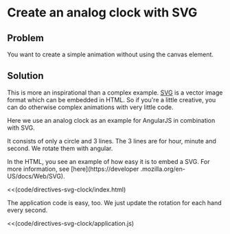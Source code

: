 # Create an analog clock with SVG

## Problem

You want to create a simple animation without using the canvas element.


## Solution

This is more an inspirational than a complex example. [SVG](http://en.wikipedia.org/wiki/Scalable_Vector_Graphics) is a vector image format which can be embedded in HTML. So if you're a little creative, you can do otherwise complex animations with very little code.

Here we use an analog clock as an example for AngularJS in combination with SVG.

It consists of only a circle and 3 lines. The 3 lines are for hour, minute and second. We rotate them with angular.

In the HTML, you see an example of how easy it is to embed a SVG. For more information, see [here](https://developer
.mozilla.org/en-US/docs/Web/SVG).

<<(code/directives-svg-clock/index.html)

The application code is easy, too. We just update the rotation for each hand every second.

<<(code/directives-svg-clock/application.js)
